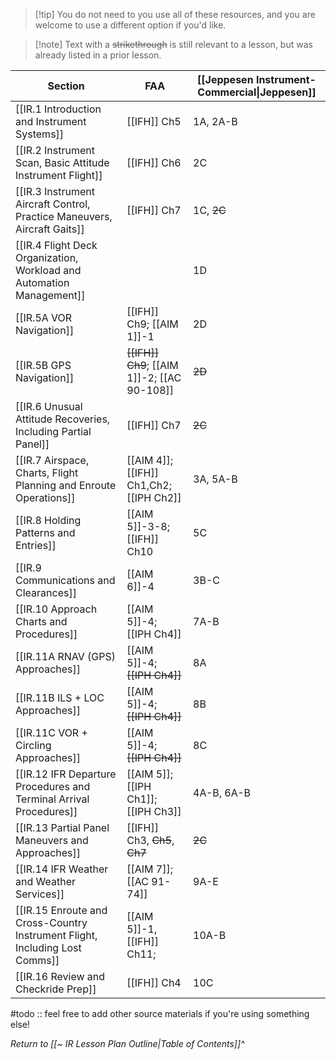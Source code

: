 > [!tip] You do not need to you use all of these resources, and you are welcome to use a different option if you'd like.

> [!note] Text with a ~~strikethrough~~ is still relevant to a lesson, but was already listed in a prior lesson.

| Section                                                                     | FAA                                            | [[Jeppesen Instrument-Commercial\|Jeppesen]] |
| --------------------------------------------------------------------------- | ---------------------------------------------- | ------------------------------------------------------------------------------------------------------------------------- |
| [[IR.1 Introduction and Instrument Systems]]                                | [[IFH]] Ch5                                    | 1A, 2A-B                                                                                                                  |
| [[IR.2 Instrument Scan, Basic Attitude Instrument Flight]]                  | [[IFH]] Ch6                                    | 2C                                                                                                                        |
| [[IR.3 Instrument Aircraft Control, Practice Maneuvers, Aircraft Gaits]]    | [[IFH]] Ch7                                    | 1C, ~~2C~~                                                                                                                |
| [[IR.4 Flight Deck Organization, Workload and Automation Management]]       |                                                | 1D                                                                                                                        |
| [[IR.5A VOR Navigation]]                                                    | [[IFH]] Ch9; [[AIM 1]]-1                     | 2D                                                                                                                        |
| [[IR.5B GPS Navigation]]                                                    | ~~[[IFH]] Ch9~~; [[AIM 1]]-2; [[AC 90-108]] | ~~2D~~                                                                                                                    |
| [[IR.6 Unusual Attitude Recoveries, Including Partial Panel]]               | [[IFH]] Ch7                                    | ~~2C~~                                                                                                                    |
| [[IR.7 Airspace, Charts, Flight Planning and Enroute Operations]]           | [[AIM 4]]; [[IFH]] Ch1,Ch2; [[IPH Ch2]]        | 3A, 5A-B                                                                                                                  |
| [[IR.8 Holding Patterns and Entries]]                                       | [[AIM 5]]-3-8; [[IFH]] Ch10                    | 5C                                                                                                                        |
| [[IR.9 Communications and Clearances]]                                      | [[AIM 6]]-4                                    | 3B-C                                                                                                                      |
| [[IR.10 Approach Charts and Procedures]]                                    | [[AIM 5]]-4; [[IPH Ch4]]                       | 7A-B                                                                                                                      |
| [[IR.11A RNAV (GPS) Approaches]]                                            | [[AIM 5]]-4; ~~[[IPH Ch4]]~~                   | 8A                                                                                                                        |
| [[IR.11B ILS + LOC Approaches]]                                             | [[AIM 5]]-4; ~~[[IPH Ch4]]~~                   | 8B                                                                                                                        |
| [[IR.11C VOR + Circling Approaches]]                                        | [[AIM 5]]-4; ~~[[IPH Ch4]]~~                   | 8C                                                                                                                        |
| [[IR.12 IFR Departure Procedures and Terminal Arrival Procedures]]          | [[AIM 5]]; [[IPH Ch1]]; [[IPH Ch3]]            | 4A-B, 6A-B                                                                                                                |
| [[IR.13 Partial Panel Maneuvers and Approaches]]                            | [[IFH]] Ch3, ~~Ch5~~, ~~Ch7~~                  | ~~2C~~                                                                                                                    |
| [[IR.14 IFR Weather and Weather Services]]                                  | [[AIM 7]]; [[AC 91-74]]                        | 9A-E                                                                                                                      |
| [[IR.15 Enroute and Cross-Country Instrument Flight, Including Lost Comms]] | [[AIM 5]]-1, [[IFH]] Ch11;                     | 10A-B                                                                                                                     |
| [[IR.16 Review and Checkride Prep]]                                         | [[IFH]] Ch4                                    | 10C                                                                                                                       |

#todo :: feel free to add other source materials if you're using something else!

*Return to [[~ IR Lesson Plan Outline|Table of Contents]]^*
